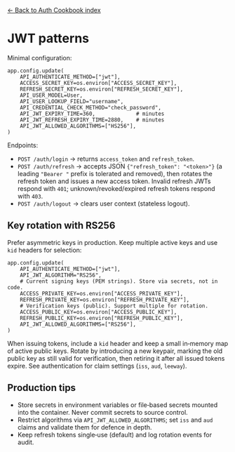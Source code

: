 [← Back to Auth Cookbook index](index.md)

# JWT patterns
Minimal configuration:
```
app.config.update(
    API_AUTHENTICATE_METHOD=["jwt"],
    ACCESS_SECRET_KEY=os.environ["ACCESS_SECRET_KEY"],
    REFRESH_SECRET_KEY=os.environ["REFRESH_SECRET_KEY"],
    API_USER_MODEL=User,
    API_USER_LOOKUP_FIELD="username",
    API_CREDENTIAL_CHECK_METHOD="check_password",
    API_JWT_EXPIRY_TIME=360,             # minutes
    API_JWT_REFRESH_EXPIRY_TIME=2880,    # minutes
    API_JWT_ALLOWED_ALGORITHMS=["HS256"],
)
```
Endpoints:
- `POST /auth/login` → returns `access_token` and `refresh_token`.
- `POST /auth/refresh` → accepts JSON `{"refresh_token": "<token>"}` (a
  leading `"Bearer "` prefix is tolerated and removed), then rotates the
  refresh token and issues a new access token. Invalid refresh JWTs respond
  with `401`; unknown/revoked/expired refresh tokens respond with `403`.
- `POST /auth/logout` → clears user context (stateless logout).
## Key rotation with RS256
Prefer asymmetric keys in production. Keep multiple active keys and use
`kid` headers for selection:
```
app.config.update(
    API_AUTHENTICATE_METHOD=["jwt"],
    API_JWT_ALGORITHM="RS256",
    # Current signing keys (PEM strings). Store via secrets, not in code.
    ACCESS_PRIVATE_KEY=os.environ["ACCESS_PRIVATE_KEY"],
    REFRESH_PRIVATE_KEY=os.environ["REFRESH_PRIVATE_KEY"],
    # Verification keys (public). Support multiple for rotation.
    ACCESS_PUBLIC_KEY=os.environ["ACCESS_PUBLIC_KEY"],
    REFRESH_PUBLIC_KEY=os.environ["REFRESH_PUBLIC_KEY"],
    API_JWT_ALLOWED_ALGORITHMS=["RS256"],
)
```
When issuing tokens, include a `kid` header and keep a small in‑memory map of
active public keys. Rotate by introducing a new keypair, marking the old public
key as still valid for verification, then retiring it after all issued tokens
expire. See authentication for claim settings (`iss`, `aud`,
`leeway`).
## Production tips
- Store secrets in environment variables or file‑based secrets mounted into the
  container. Never commit secrets to source control.
- Restrict algorithms via `API_JWT_ALLOWED_ALGORITHMS`; set `iss` and
  `aud` claims and validate them for defence in depth.
- Keep refresh tokens single‑use (default) and log rotation events for audit.

